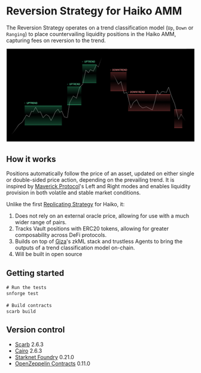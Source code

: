 # Reversion Strategy for Haiko AMM

The Reversion Strategy operates on a trend classification model (`Up`, `Down` or `Ranging`) to place countervailing liquidity positions in the Haiko AMM, capturing fees on reversion to the trend.

![](images/reversion.png)

## How it works

Positions automatically follow the price of an asset, updated on either single or double-sided price action, depending on the prevailing trend. It is inspired by [Maverick Protocol](https://www.mav.xyz/)'s Left and Right modes and enables liquidity provision in both volatile and stable market conditions.

Unlike the first [Replicating Strategy](https://haiko-docs.gitbook.io/docs/protocol/strategy-vaults/live-vaults/replicating-strategy) for Haiko, it:

1. Does not rely on an external oracle price, allowing for use with a much wider range of pairs.
2. Tracks Vault positions with ERC20 tokens, allowing for greater composability across DeFi protocols.
3. Builds on top of [Giza](https://www.gizatech.xyz/)'s zkML stack and trustless Agents to bring the outputs of a trend classification model on-chain.
4. Will be built in open source

## Getting started

```shell
# Run the tests
snforge test

# Build contracts
scarb build
```

## Version control

- [Scarb](https://github.com/software-mansion/scarb) 2.6.3
- [Cairo](https://github.com/starkware-libs/cairo) 2.6.3
- [Starknet Foundry](https://github.com/foundry-rs/starknet-foundry) 0.21.0
- [OpenZeppelin Contracts](https://github.com/OpenZeppelin/cairo-contracts/) 0.11.0
